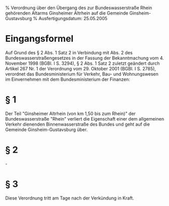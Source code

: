 % Verordnung über den Übergang des zur Bundeswasserstraße Rhein gehörenden Altarms Ginsheimer Altrhein auf die Gemeinde Ginsheim-Gustavsburg
% Ausfertigungsdatum: 25.05.2005
 
# Eingangsformel

Auf Grund des § 2 Abs. 1 Satz 2 in Verbindung mit Abs. 2 des Bundeswasserstraßengesetzes in der Fassung der Bekanntmachung vom 4. November 1998 (BGBl. I S. 3294), § 2 Abs. 1 Satz 2 zuletzt geändert durch Artikel 267 Nr. 1 der Verordnung vom 29. Oktober 2001 (BGBl. I S. 2785), verordnet das Bundesministerium für Verkehr, Bau- und Wohnungswesen im Einvernehmen mit dem Bundesministerium der Finanzen:

# § 1

Der Teil "Ginsheimer Altrhein (von km 1,50 bis zum Rhein)" der Bundeswasserstraße "Rhein" verliert die Eigenschaft einer dem allgemeinen Verkehr dienenden Binnenwasserstraße des Bundes und geht auf die Gemeinde Ginsheim-Gustavsburg über.

# § 2

\-

# § 3

Diese Verordnung tritt am Tage nach der Verkündung in Kraft.
